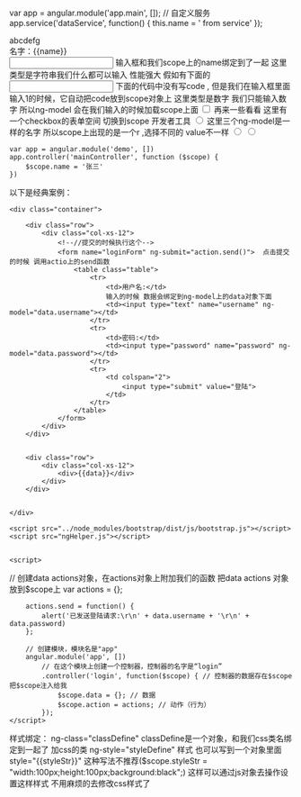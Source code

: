 var app = angular.module('app.main', []);
// 自定义服务
app.service('dataService', function() {
    this.name = ' from service'
});
    <div ng-bind="name">abcdefg</div>
    <div>名字：{{name}}</div>
    <input type="text" ng-model="name">  输入框和我们scope上的name绑定到了一起 这里类型是字符串我们什么都可以输入 性能强大 假如有下面的
    <input type="number" ng-model="code">  下面的代码中没有写code , 但是我们在输入框里面输入1的时候，它自动把code放到scope对象上 这里类型是数字 我们只能输入数字  所以ng-model 会在我们输入的时候加载scope上面
    <input type="checkbox" ng-model="tureOrFalse"> 再来一些看看  这里有一个checkbox的表单空间 切换到scope 开发者工具
    <input type="radio" name="r" value="a" ng-model="r">  这里三个ng-model是一样的名字 所以scope上出现的是一个r ,选择不同的 value不一样
    <input type="radio" name="r" value="b" ng-model="r">
    <input type="radio" name="r" value="c" ng-model="r">


    var app = angular.module('demo', [])
    app.controller('mainController', function ($scope) {
        $scope.name = '张三'
    })

以下是经典案例：
<!DOCTYPE html>
<html lang="en" ng-app="app">

<head>
    <meta charset="UTF-8">
    <title>用户登录页面</title>
    <script src="../node_modules/jquery/dist/jquery.js"></script>
    <script src="../node_modules/angular/angular.js"></script>
    <link rel="stylesheet" href="../node_modules/bootstrap/dist/css/bootstrap.css">
    <link rel="stylesheet" href="../node_modules/bootstrap/dist/css/bootstrap-theme.css">
    <style>
        li {
            float: left;
        }
    </style>
</head>

<body style="padding-top: 75px;" ng-controller="login">

    <div class="container">

        <div class="row">
            <div class="col-xs-12">
                <!--//提交的时候执行这个-->
                <form name="loginForm" ng-submit="action.send()">  点击提交的时候 调用actio上的send函数
                    <table class="table">
                        <tr>
                            <td>用户名:</td>
                            输入的时候 数据会绑定到ng-model上的data对象下面
                            <td><input type="text" name="username" ng-model="data.username"></td>  
                        </tr>
                        <tr>
                            <td>密码:</td>
                            <td><input type="password" name="password" ng-model="data.password"></td>
                        </tr>
                        <tr>
                            <td colspan="2">
                                <input type="submit" value="登陆">
                            </td>
                        </tr>
                    </table>
                </form>
            </div>
        </div>


        <div class="row">
            <div class="col-xs-12">
                <div>{{data}}</div>
            </div>
        </div>


    </div>

    <script src="../node_modules/bootstrap/dist/js/bootstrap.js"></script>
    <script src="ngHelper.js"></script>


    <script>
//    创建data actions对象，在actions对象上附加我们的函数 把data actions 对象放到$scope上
        var actions = {};

        actions.send = function() {
            alert('已发送登陆请求:\r\n' + data.username + '\r\n' + data.password)
        };

        // 创建模块，模块名是"app"
        angular.module('app', [])
            // 在这个模块上创建一个控制器，控制器的名字是“login”
            .controller('login', function($scope) { // 控制器的数据存在$scope  把$scope注入给我
                $scope.data = {}; // 数据 
                $scope.action = actions; // 动作（行为）
            });
    </script>
</body>

</html>



样式绑定：
ng-class="classDefine" classDefine是一个对象，和我们css类名绑定到一起了 加css的类
ng-style="styleDefine"  样式 也可以写到一个对象里面
style="{{styleStr}}" 这种写法不推荐($scope.styleStr = "width:100px;height:100px;background:black";)
这样可以通过js对象去操作设置这样样式 不用麻烦的去修改css样式了 

<!DOCTYPE html>
<html lang="en">
<head>
    <meta charset="UTF-8">
    <title>02样式绑定</title>
    <script src="../js/angular.js"></script>
    <style>
        .red {
            background: red;
        }

        .green {
            background: green;
        }
        .bd-yellow{
            border:5px solid yellow;
        }
    </style>
</head>
<!--ng-app指定一个模块名-->
<body ng-app="demo">

<!--指定一个控制器在什么范围内生效（这里的控制器，指的是AngularJS的控制器）-->
<div ng-controller="mainController">
    <!--css类绑定 和我们的css类名绑定到一起了  用一个对象 绑定到scope上--> 
    <div style="width: 100px;height: 100px;" ng-class="classDefine"></div>

    <div ng-style="styleDefine"></div>


    <!--这种并不推荐 但是有效果的写法 这种插值的方式可以放到我们的属性里面-->
    <div  style="{{styleStr}}" ></div>

    <!--下面的这种写法是无效的 angular 并不是一个真正的模版引擎 没有做模版替换 本身没有对这做模版替换 
    替换的是-他会读所有标签的属性内容 和所有标签内部的文本节点进行替换 并不会读标签本身去替换 并不会读innerhtml去替换-->
    <!--<div {{style}} = 'width:100px;height:100px;background-color:red'></div>-->
</div>

<script>
    var app = angular.module('demo', []);
    app.controller('mainController', function ($scope) {
        $scope.classDefine = { 
            red:true,  //使用那个class 设置哪个为true
            green:false,
            "bd-yellow":true
        }

        $scope.styleDefine = {
            "width":"50px",
            "height":"50px",
            "background-color":"blue"
        }
        $scope.styleStr = "width:100px;height:100px;background:black";

        $scope.style = "style";
    })
</script>

</body>
</html>


样式属性扩展：
只读：ng-readonly 区别在于提交数据的时候readonly数据是可以提交的 disable的数据是不可以提交的
不可用：ng-disable
隐藏：ng-hide  这个是隐藏了  没有删除


<div ng-controller="mainController">
    <div>
        readonly:
    <input type="checkbox" ng-model="readonly">  $scope 上没有readonly这个， 当我们点击的时候 readonly会挂到scope上 自动创建出readonly
    <input type="text" ng-readonly="readonly" value="readonly测试"> 取消check readonly变为false
    </div>
    <div>
        disabled:
        <input type="checkbox" ng-model="disable">
        <input type="text" ng-disabled="disable" value="disable测试">
    </div>
    <div>
        hide:
        <input type="checkbox" ng-model="hide">
        <input type="text" ng-hide="hide" value="nghide测试">
    </div>
</div>

<script>
    var app = angular.module('demo', []);
    app.controller('mainController', function ($scope) {

    })
</script>


事件绑定
点击：ng-click		
双击：ng-dblclick		
获得焦点：ng-focus	
失去焦点：ng-blur	
数据改变：ng-change  使用这个之前 必须在这个标签上设置ng-model  数据改变的监听 ng-modele绑定数据 数据改变触发change事件

<div ng-controller="mainController">
    <button ng-click="clickHandler()">click me</button> 这里click的作用域是scope
    <button onclick="clickHandler()">click me _ window</button>这里click的作用域是window
    <button ng-dblclick="clickHandler()">click me!</button>

    <input type="text" ng-blur="handler('blur')">
    <input type="text" ng-focus="handler('focus')">

    <!--当用ng-model绑定的数据发生改变时，触发ng-change-->
    <input type="text" ng-change="handler('change')" ng-model="change">

</div>

<script>
    var app = angular.module('demo', []);
    app.controller('mainController', function ($scope) {
        $scope.clickHandler = function () {
            alert('btn has been clicked');
        }
        $scope.handler = function (str) {
            alert(str);
        }
        $scope.change = 'change demo'
    })

    function clickHandler() {
        alert('btn has benn clicked __ window')
    }
</script>


流程控制
如果：ng-if	 控制是否显示
选项：ng-switch
<div ng-controller="mainController">
    <input type="checkbox" ng-model="ngIf">
    <div ng-if="ngIf"> ng-if demo</div>
    <!--<div ng-if="false"> ng-if demo</div> 会不显示 这个dom是被被删掉了-->
    <input type="radio" value="a" name="r" ng-model="r">
    <input type="radio" value="b" name="r" ng-model="r">
    <input type="radio" value="c" name="r" ng-model="r">
    <input type="radio" value="d" name="r" ng-model="r">
    <div ng-switch="r">  会在我们的scope加上一个r的变量
        <div ng-switch-when="a"> a </div>
        <div ng-switch-when="b"> b </div>
        <div ng-switch-when="c"> c </div>
        <div ng-switch-default> abcd </div>
    </div>
</div>

<script>
    var app = angular.module('demo', []);
    app.controller('mainController', function ($scope) {

    })
</script>



循环：ng-repeat
<div ng-app="demo.main">
    <div ng-controller="mainController">
        <table>
            <tr>
                <th>编号</th>
                <th>姓名</th>
                <th>年龄</th>
                <th>性别</th>
            </tr>
            <tr ng-repeat="item in infoes" ng-class="{'bg-blue':$even}">
                <td>{{$index + 1}}</td>
                <td>{{item.name}}</td>
                <td>{{item.age}}</td>
                <td>{{item.sex}}</td>
            </tr>
        </table>
    </div>
</div>

<script>
    var app = angular.module('demo.main', []);
    app.controller('mainController', function ($scope) {
        $scope.infoes = [
            {name: "张三", age: 18, sex: "男"},
            {name: "李四", age: 28, sex: "男"},
            {name: "王五", age: 38, sex: "女"},
            {name: "赵六", age: 8, sex: "男"},
        ]
    })
</script>
item: 数组里面的每一个元素（每一个ng-repeat生成$scope中,item都不同）item来自于"item in array"的写法，实际上item可以随便自定义它的名字。
$index:这个元素在数组里的索引
$first: 这个元素是不是数组里的第一个元素
$last:这个元素是不是数组里最后一个元素
$middle:……是不是中间的元素
$even:索引值是不是偶数
$odd:索引值是不是奇数

<trng-repeat="itemininfoes"ng-class="{'bg-blue':$even}">
绑定的数组，语法是item in array

<trng-repeat="(key,item)ininfoes"ng-class="{'bg-blue':$even}">
绑定对象，语法是(key , value) in object

如果你的repeat所绑定的数组经常发生变化，最好也加一个track by $index
<div ng-app="demo.main">
    <div ng-controller="mainController">
        <table>
            <tr>
                <th>编号</th>
                <th>姓名</th>
                <th>年龄</th>
                <th>性别</th>
            </tr>
            <tr ng-repeat="item in infoes track by $index">
                <td>{{$index}}</td>
                <td>{{item}}</td>
                <td>{{item.age}}</td>
                <td>{{item.sex}}</td>
            </tr>
        </table>
    </div>
</div>

<script>
    var app = angular.module('demo.main', []);
    app.controller('mainController', function ($scope) {
        $scope.infoes = [1,1,2,3,4,5]
    })
</script>


ng-app 作用域
ng-controller 作用域
ng-repeat 作用域也能绑定到元素上 因为重复的元素在item上
绑定键值对的时候
<div ng-app="demo.main">
    <div ng-controller="mainController">
        <table>
            <tr>
                <th>编号</th>
                <th>姓名</th>
                <th>年龄</th>
                <th>性别</th>
            </tr>
            <tr ng-repeat="(key,item) in infoes" ng-class="{'bg-blue':$even}">
                <td>{{key}}</td>
                <td>{{item.name}}</td>
                <td>{{item.age}}</td>
                <td>{{item.sex}}</td>
            </tr>
        </table>
    </div>
</div>

<script>
    var app = angular.module('demo.main', []);
    app.controller('mainController', function ($scope) {
        $scope.infoes = {
            "zhangsan": {name: "张三", age: 18, sex: "男"},
            "lisi": {name: "李四", age: 28, sex: "男"},
            "wangwu": {name: "王五", age: 38, sex: "女"},
            "zhaoliu": {name: "赵六", age: 8, sex: "男"},
        }
    })
</script>





angular 优势：
无DOM操作，而是利用双向绑定的形式，让数据直接与DOM相关联。实现程序员只操作数据就可以更新视图的效果。
简化了开发的流程。DOM选择器越复杂，性能越低。

简单概念：
单页面应用特征：数据频繁发生变动，需要用JavaScript来更新界面的显示。在不适用框架时，这会要求程序员对DOM十分熟悉，编写非常复杂的代码，使用很多效率低的选择器。
1.AngularJS把HTML文件视作模板，程序员用AngularJS指令的方式在HTML上打标记，然后把数据等内容交给AngularJS，AngularJS帮我们把数据填到对应的位置上、帮我们把各种行为的响应函数绑定到各种控件上。
    a.AngularJS把作用域绑定到HTML元素上，在对应HTML元素上的各种指令就会与这个作用域进行关联，实现数据（或者样式）的绑定（ng-bind、{{}}、ng-style、ng-class）、双向绑定（ng-model）、事件绑定（ng-click）等等。
    b.前端模板和双向数据绑定：
2.依赖注入：在回调函数里面写指定的参数名就能获得指定的对象。（写$scope就能获得$scope，写$http就能获得$http，哪怕参数的位置改变都不会出问题，AngularJS知道调用这个函数时自己应该怎么传值）
3.MVC“程序三问”：
    数据从哪儿来？用户输入、网络访问等等，Model。
    数据去哪儿了？渲染到界面上了，View。
    发生了什么？各种事件监听和事件处理函数，Controller。但是AngularJS的Controller和标准的MVC概念有些不同，AngularJS的Controller给人一种“专门用于组织$scope的内容的”的感觉。
4.指令：在HTML文本上打的各种供AngularJS识别并进行绑定的标记。


A. angularjs 表达式
这样：{{ AngularJS Expression}}
或者这样：ng-click = "AngularJS Expression"
这样：ng-bind="AngularJS Expression"
这些指令内部输入的，其实都是AngularJS表达式。
任何AngularJS表达式在执行之后都有值，所以才能进行绑定。
AngularJS表达式执行时，通常来说会需要一个作用域。（或者是表达式总是在作用域上执行）
AngularJS的表达式可以写什么？

比如说我们有$scope = {
    num : 1,
array:[1,2,3,4,5]
data:{
},
sendMsg : function( … ){ … },
getNum:function(){ return 1}
action:{
}
}
表达式类型  书写方法                值  
取值       data.num                1
取值       action.sendMsg          function( … ){ … }
算数       data.num+1              2 
函数执行   action.getNum()         1（函数执行之后返回的值）
数组取值   data.array[3]           4
三联运算符  data.num == 1 ? 1 : 2  1
……         ……                     其他许多和JavaScript表达式类似的语法，但是不包括自增、if



B.作用域
作用域scope不止绑在controller上
首先纠正一个误解：作用域并不是AngularJS的Controller独有的东西。实际上很多指令都有自己的作用域，只不过Controller专门用于把作用域和HTML标签绑定到一起去。
那么，作用域到底是用来做什么的呢？我们需要把作用域与AngularJS表达式结合来看：
AngularJS作用域，通常来说，它的作用就是给AngularJS表达式提供一个执行环境的。
实际上，无论是插值语法{{}}、AngularJS专有属性ng-bind ng-model ng-click，它们内部放着的都是AngularJS表达式，AngularJS在需要值的时候，
会根据这些表达式的值做各种操作：替换、数据绑定、事件绑定等等。那么，这些AngularJS表达想要运行起来，必须怎样？当然是必须有一个它运行起来的环境了。这就是AngularJS的作用域。

C.作用域： 表达式求值
之前提到过AngularJS的表达式必须依附于作用域运行。那么AngularJS内部到底是怎么做的呢？
可以关注一下AngularJS框架内部的$parse服务，通过依赖注入拿到的$parse实际上是一个函数。用法很简单：
var parseFn = $parse('damo.name')
var nameOnScope = parseFn($scope)

D.作用域嵌套问题
AngularJS的作用域是可以互相嵌套的，内部作用域可以访问外部的数据，当内部作用域和外部作用域名称冲突时，使用的是内部作用域上的数值。
观察作用域对象，你会发现它其实利用了JavaScript的原型机制。

E.作用域：通知作用域数据发生了改变
使用$scope.$apply()来通知AngularJS数据发生了变化，去更新视图
$apply()
由于settimeout 使用改变scope数据，作用域上的数据变更未被AngularJS框架知晓 处理 可以使用$apply()
<div ng-controller="outerController">
    {{num}}
</div>
<script src="jquery.js"></script>
<script>
    var app = angular.module('demo.main', []);
    app.controller('outerController', function ($scope, $window) { //function ($scope, $timeout) function ($scope, $interval) function ($scope, $window)
        $scope.num = 0;

//        setTimeout(function () {
//            $scope.num = 10;
//            // 通知AngularJS应用我们的数据变更，然后更新视图
//            $scope.$apply();
//        },1000)

//        $timeout(function(){
//            $scope.num = 10;
//        },1000)

//        $interval(function(){
//            $scope.num ++
//        },100)

//        console.log($window);
//
         下面这段代码好像不可以，但是$window是存在的  可以访问$window下一些数据
//        $window.setTimeout(function(){
//            $scope.num = 10;
//        },100)

        $.get('data.json', function (data) {
            console.log(data);
            $scope.num = data.num;
            $scope.$apply();
        })
    });

</script>


F.作用域：监视数据变化
$watcher 监视的是angular的表达式 他会在scope上运行
var unregisterWatch = $scope.$watch(
'data.name',
// Todo : 数据发生变化时做什么
function( newValue, oldValue, scope){
})
这样可以监视这个作用域上的数据的变化。
其本质是，监听这个作用域上执行这个表达式后，获得的值有没有发生变化。
小实验：用$location获取当前的网址，并利用$scope监视网址的变化。

watcher:
    1.AngularJS表达式
    2.上一次对这个表达式求出来值
    3.如果和上一次表达式的值有变化，则执行我们传进去的回调函数。

    var app = angular.module('demo.main', []);
    app.controller('outerController', function ($scope, $window) {
        $scope.num = 0;
        console.log($scope);  里面有一个$$watchers属性
        var releaseFn = $scope.$watch('num', function (newValue, oldValue, scope) {
            console.log(newValue, oldValue, scope);
        });   返回一个释放watch的函数
        
        // releaseFn();  // 释放自己注册的watcher
    });    


G.监听hash变化  其实就是锚点  下面就是一个类似路由的设计
<!DOCTYPE html>
<html lang="en">
<head>
    <meta charset="UTF-8">
    <title>复习</title>
    <script src="../angular.js"></script>
</head>
<body ng-app="demo.main">
<div ng-controller="outerController">
    <a href="#/a">goto a</a>
    <a href="#/b">goto b</a>
    <a href="#/c">goto c</a>

    {{name}}
</div>
<script>
    var app = angular.module('demo.main', []);
    app.controller('outerController', function ($scope, $location) {
        console.log($location);
        // 用$location.path()能够拿到当前的路径，我们把$location放到$scope上，以便监听
        $scope.location = $location; 挂载到location上
        $scope.name = 'index';
        // 监听AngularJS表达式“location.path()” 直接上locatio.path()执行了一下  说明ng wathch监听的是表达式 而不是他的值
        $scope.$watch('location.path()', function (newValue, oldValue, scope) {
            console.log(newValue, oldValue);
            $scope.name = newValue;
        })

    });
</script>
</body>
</html>



名单案例：
    1.本质 我们维护了一个名单数组 里面存储很多人的个人信息
    2.model 名单数组
    3.$scope (vm) 上面绑定什么
        视图上要显示的数据
        受邀请人的姓名 电话 以及邀请按钮的事件处理
    4.view模版

angular factory： 自定义一个服务

var app = angular.module('demo.main', []);
app.factory('modelService', function() {
    var arr = [
        { name: "张三", phone: "18612345678", state: "邀请中" },
        { name: "李四", phone: "18612345678", state: "已接受" }
    ];
    return {
        nameList: arr,
        invite: function(userinfo) {
            arr.push(userinfo)
        }
    }
});


app.controller('mainController', function($scope, modelService) {
    console.log(modelService);
    modelService.invite({})
})


angular 的过滤器
<div ng-app="demo.main">
    <div ng-controller="mainController">
        <div ng-repeat="item in array | filter:{state:'已接受'}">
            {{item.name}},{{item.state}}
        </div>
    </div>
</div>

<script>
    var app = angular.module('demo.main', []);

    app.controller('mainController', function ($scope) {
       $scope.array =  [
           {name: "张三", phone: "18612345678", state: "邀请中"},
           {name: "李四", phone: "18612345678", state: "已接受"}
       ];
    })
</script>



所以angular创建服务的三种方法：
1.factory
    在模块上指定服务名和服务对象（可以是对象、函数、数值等等任意JavaScript变量），
    在AngularJS框架中其它用得到回调函数的地方，可以使用依赖注入的方式获得这个服务对象。用法：
    module.factory( 'demoService', function(){  
    })
    module.controller('demoController' , function( $scope, demoService ){
    })
2.service  
service和factory唯一的区别就是，service的回调函数不返回一个对象，而是把自身当做一个构造函数使用，创建出来的对象作为服务对象。
module.service(
    'demoService',
    function(){
        this.name = "demo";
        this.xxx = xxx
    }
)
3.provider  其回调函数返回的对象中 $get就是我们的服务对象 至于其他字段 我们可以在module.config里访问
module.provider('demoService',function(){
    var name = 'demo';
    return {
        $get:function(){
            return name;
        },
        setName:function(newName){
            name = newName;
        }
    }
})   



apply的内部使用  bind call
    function fn(){
        console.log(this.dataStr);
    }

    fn() 输出undefined 因为依附与window
    如果var dataStr = 'from window' fn()  输出from window 
    var obj = {dataStr：'from obj'} fn.apply(obj); -- from obj



<div ng-controller="mainController">
    {{name}}
    <br>
    {{name2}}
</div>

<script>
    var app = angular.module('app.main', []);
    // 自定义服务
    app.service('dataService', function () {
        this.name = ' from service'   会当作构造函数来使用 内部实现使用了apply
    });

    app.provider('data2Service', function () {
        var data = {
            name: 'from provider',
            url:""
        };
        return {
            // 服务在被依赖注入时，真正提供的对象放到$get里面
            $get: function () {
                return {
                    name: data.name,
                    url:data.url,
                }
            },
            // 剩下的东西都可以在AngularJS服务提供给其他组件之前对这个服务做设置
            setName: function (nameStr) {
                data.name = nameStr;
            },
            setUrl:function(url){
                data.url = url;
            }

        }
    });

    // 在把这个服务提供给其他AngularJS功能组件之前，我可以对这个服务做一次配置
    // 这个是Provider写法特有的功能
    app.config(function(data2ServiceProvider){
        console.log(data2ServiceProvider);
        data2ServiceProvider.setName('provider 2');
    })

    app.controller('mainController', function ($scope, dataService, data2Service) {
        $scope.name = dataService.name;
        $scope.name2 = data2Service.name;
    })
</script>



<body ng-app="app.main">
<div ng-controller="mainController">
    {{name}}
    <br>
    {{name2}}
</div>

<script>
    var app = angular.module('app.main', []);
    // 自定义服务
    app.service('dataService', function () {
        this.name = ' from service'
    });

    app.provider('data2Service', function () {
        var data = {
            name: 'from provider',
            url:""
        };
        return {
            // 服务在被依赖注入时，真正提供的对象放到$get里面
            $get: function () {
                return {
                    name: data.name,
                    url:data.url,
                }
            },
            // 剩下的东西都可以在AngularJS服务提供给其他组件之前对这个服务做设置
            setName: function (nameStr) {
                data.name = nameStr;
            },
            setUrl:function(url){
                data.url = url;
            }

        }
    });

    // 在把这个服务提供给其他AngularJS功能组件之前，我可以对这个服务做一次配置
    // 这个是Provider写法特有的功能  依赖注入 必须有provider
    app.config(function(data2ServiceProvider){   
        console.log(data2ServiceProvider);  输出的是Object 包含data2Service 返回出来的对象
        data2ServiceProvider.setName('provider 2');
    })

    app.controller('mainController', function ($scope, dataService, data2Service) {
        $scope.name = dataService.name;
        $scope.name2 = data2Service.name;
    })
</script>



